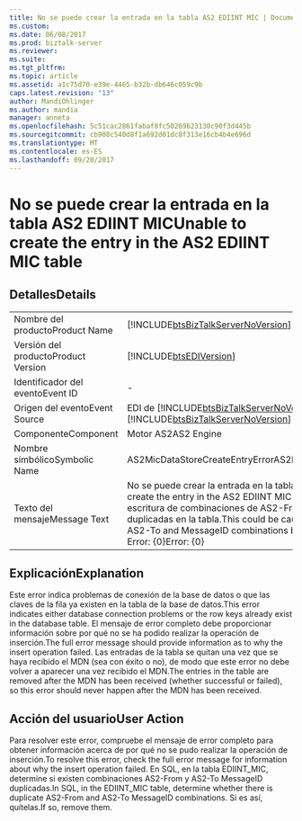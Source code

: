 ```yaml
---
title: No se puede crear la entrada en la tabla AS2 EDIINT MIC | Documentos de Microsoft
ms.custom: 
ms.date: 06/08/2017
ms.prod: biztalk-server
ms.reviewer: 
ms.suite: 
ms.tgt_pltfrm: 
ms.topic: article
ms.assetid: a1c75d70-e39e-4465-b32b-db646c059c9b
caps.latest.revision: "13"
author: MandiOhlinger
ms.author: mandia
manager: anneta
ms.openlocfilehash: 5c51cac2861fabaf8fc50269623130c90f3d445b
ms.sourcegitcommit: cb908c540d8f1a692d01dc8f313e16cb4b4e696d
ms.translationtype: MT
ms.contentlocale: es-ES
ms.lasthandoff: 09/20/2017
---
```

# <a name="unable-to-create-the-entry-in-the-as2-ediint-mic-table"></a><span data-ttu-id="8d1ae-102">No se puede crear la entrada en la tabla AS2 EDIINT MIC</span><span class="sxs-lookup"><span data-stu-id="8d1ae-102">Unable to create the entry in the AS2 EDIINT MIC table</span></span>
## <a name="details"></a><span data-ttu-id="8d1ae-103">Detalles</span><span class="sxs-lookup"><span data-stu-id="8d1ae-103">Details</span></span>  
  
|||  
|-|-|  
|<span data-ttu-id="8d1ae-104">Nombre del producto</span><span class="sxs-lookup"><span data-stu-id="8d1ae-104">Product Name</span></span>|[!INCLUDE[btsBizTalkServerNoVersion](../includes/btsbiztalkservernoversion-md.md)]|  
|<span data-ttu-id="8d1ae-105">Versión del producto</span><span class="sxs-lookup"><span data-stu-id="8d1ae-105">Product Version</span></span>|[!INCLUDE[btsEDIVersion](../includes/btsediversion-md.md)]|  
|<span data-ttu-id="8d1ae-106">Identificador del evento</span><span class="sxs-lookup"><span data-stu-id="8d1ae-106">Event ID</span></span>|-|  
|<span data-ttu-id="8d1ae-107">Origen del evento</span><span class="sxs-lookup"><span data-stu-id="8d1ae-107">Event Source</span></span>|<span data-ttu-id="8d1ae-108">EDI de [!INCLUDE[btsBizTalkServerNoVersion](../includes/btsbiztalkservernoversion-md.md)]</span><span class="sxs-lookup"><span data-stu-id="8d1ae-108">[!INCLUDE[btsBizTalkServerNoVersion](../includes/btsbiztalkservernoversion-md.md)] EDI</span></span>|  
|<span data-ttu-id="8d1ae-109">Componente</span><span class="sxs-lookup"><span data-stu-id="8d1ae-109">Component</span></span>|<span data-ttu-id="8d1ae-110">Motor AS2</span><span class="sxs-lookup"><span data-stu-id="8d1ae-110">AS2 Engine</span></span>|  
|<span data-ttu-id="8d1ae-111">Nombre simbólico</span><span class="sxs-lookup"><span data-stu-id="8d1ae-111">Symbolic Name</span></span>|<span data-ttu-id="8d1ae-112">AS2MicDataStoreCreateEntryError</span><span class="sxs-lookup"><span data-stu-id="8d1ae-112">AS2MicDataStoreCreateEntryError</span></span>|  
|<span data-ttu-id="8d1ae-113">Texto del mensaje</span><span class="sxs-lookup"><span data-stu-id="8d1ae-113">Message Text</span></span>|<span data-ttu-id="8d1ae-114">No se puede crear la entrada en la tabla AS2 EDIINT MIC.</span><span class="sxs-lookup"><span data-stu-id="8d1ae-114">Unable to create the entry in the AS2 EDIINT MIC table.</span></span> <span data-ttu-id="8d1ae-115">La razón puede ser la escritura de combinaciones de AS2-From, AS2-To y MessageID duplicadas en la tabla.</span><span class="sxs-lookup"><span data-stu-id="8d1ae-115">This could be caused by duplicate AS2-From, AS2-To and MessageID combinations being written to the table.</span></span>  <span data-ttu-id="8d1ae-116">Error: {0}</span><span class="sxs-lookup"><span data-stu-id="8d1ae-116">Error: {0}</span></span>|  
  
## <a name="explanation"></a><span data-ttu-id="8d1ae-117">Explicación</span><span class="sxs-lookup"><span data-stu-id="8d1ae-117">Explanation</span></span>  
 <span data-ttu-id="8d1ae-118">Este error indica problemas de conexión de la base de datos o que las claves de la fila ya existen en la tabla de la base de datos.</span><span class="sxs-lookup"><span data-stu-id="8d1ae-118">This error indicates either database connection problems or the row keys already exist in the database table.</span></span> <span data-ttu-id="8d1ae-119">El mensaje de error completo debe proporcionar información sobre por qué no se ha podido realizar la operación de inserción.</span><span class="sxs-lookup"><span data-stu-id="8d1ae-119">The full error message should provide information as to why the insert operation failed.</span></span> <span data-ttu-id="8d1ae-120">Las entradas de la tabla se quitan una vez que se haya recibido el MDN (sea con éxito o no), de modo que este error no debe volver a aparecer una vez recibido el MDN.</span><span class="sxs-lookup"><span data-stu-id="8d1ae-120">The entries in the table are removed after the MDN has been received (whether successful or failed), so this error should never happen after the MDN has been received.</span></span>  
  
## <a name="user-action"></a><span data-ttu-id="8d1ae-121">Acción del usuario</span><span class="sxs-lookup"><span data-stu-id="8d1ae-121">User Action</span></span>  
 <span data-ttu-id="8d1ae-122">Para resolver este error, compruebe el mensaje de error completo para obtener información acerca de por qué no se pudo realizar la operación de inserción.</span><span class="sxs-lookup"><span data-stu-id="8d1ae-122">To resolve this error, check the full error message for information about why the insert operation failed.</span></span> <span data-ttu-id="8d1ae-123">En SQL, en la tabla EDIINT_MIC, determine si existen combinaciones AS2-From y AS2-To MessageID duplicadas.</span><span class="sxs-lookup"><span data-stu-id="8d1ae-123">In SQL, in the EDIINT_MIC table, determine whether there is duplicate AS2-From and AS2-To MessageID combinations.</span></span> <span data-ttu-id="8d1ae-124">Si es así, quítelas.</span><span class="sxs-lookup"><span data-stu-id="8d1ae-124">If so, remove them.</span></span>